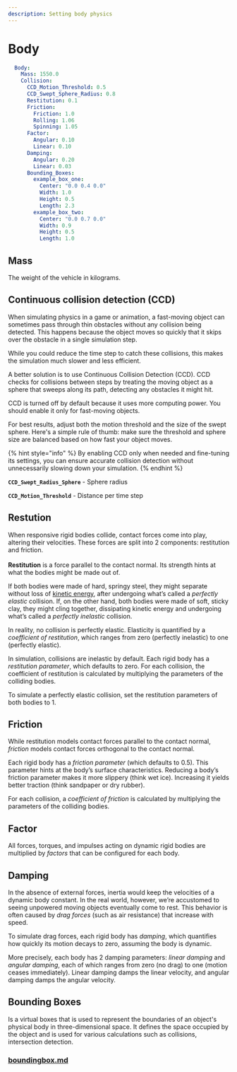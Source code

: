 ```yaml
---
description: Setting body physics
---
```


# Body

```yaml
  Body:
    Mass: 1550.0
    Collision:
      CCD_Motion_Threshold: 0.5
      CCD_Swept_Sphere_Radius: 0.8
      Restitution: 0.1
      Friction:
        Friction: 1.0
        Rolling: 1.06
        Spinning: 1.05
      Factor:
        Angular: 0.10
        Linear: 0.10
      Damping:
        Angular: 0.20
        Linear: 0.03
      Bounding_Boxes:
        example_box_one:
          Center: "0.0 0.4 0.0"
          Width: 1.0
          Height: 0.5
          Length: 2.3
        example_box_two:
          Center: "0.0 0.7 0.0"
          Width: 0.9
          Height: 0.5
          Length: 1.0
```

## Mass

The weight of the vehicle in kilograms.

## Continuous collision detection (CCD)

When simulating physics in a game or animation, a fast-moving object can sometimes pass through thin obstacles without any collision being detected. This happens because the object moves so quickly that it skips over the obstacle in a single simulation step.

While you could reduce the time step to catch these collisions, this makes the simulation much slower and less efficient.

A better solution is to use Continuous Collision Detection (CCD). CCD checks for collisions between steps by treating the moving object as a sphere that sweeps along its path, detecting any obstacles it might hit.

CCD is turned off by default because it uses more computing power. You should enable it only for fast-moving objects.

For best results, adjust both the motion threshold and the size of the swept sphere. Here's a simple rule of thumb: make sure the threshold and sphere size are balanced based on how fast your object moves.

{% hint style="info" %}
By enabling CCD only when needed and fine-tuning its settings, you can ensure accurate collision detection without unnecessarily slowing down your simulation.
{% endhint %}

**`CCD_Swept_Radius_Sphere`** - Sphere radius

**`CCD_Motion_Threshold`** - Distance per time step

## Restution

When responsive rigid bodies collide, contact forces come into play, altering their velocities. These forces are split into 2 components: restitution and friction.\
\
**Restitution** is a force parallel to the contact normal. Its strength hints at what the bodies might be made out of.

If both bodies were made of hard, springy steel, they might separate without loss of [kinetic energy](https://en.wikipedia.org/wiki/Kinetic\_energy), after undergoing what’s called a _perfectly elastic_ collision. If, on the other hand, both bodies were made of soft, sticky clay, they might cling together, dissipating kinetic energy and undergoing what’s called a _perfectly inelastic_ collision.

In reality, no collision is perfectly elastic. Elasticity is quantified by a _coefficient of restitution_, which ranges from zero (perfectly inelastic) to one (perfectly elastic).

In simulation, collisions are inelastic by default. Each rigid body has a _restitution parameter_, which defaults to zero. For each collision, the coefficient of restitution is calculated by multiplying the parameters of the colliding bodies.

To simulate a perfectly elastic collision, set the restitution parameters of both bodies to 1.

## Friction

While restitution models contact forces parallel to the contact normal, _friction_ models contact forces orthogonal to the contact normal.

Each rigid body has a _friction parameter_ (which defaults to 0.5). This parameter hints at the body’s surface characteristics. Reducing a body’s friction parameter makes it more slippery (think wet ice). Increasing it yields better traction (think sandpaper or dry rubber).

For each collision, a _coefficient of friction_ is calculated by multiplying the parameters of the colliding bodies.

## Factor

All forces, torques, and impulses acting on dynamic rigid bodies are multiplied by _factors_ that can be configured for each body.

## Damping

In the absence of external forces, inertia would keep the velocities of a dynamic body constant. In the real world, however, we’re accustomed to seeing unpowered moving objects eventually come to rest. This behavior is often caused by _drag forces_ (such as air resistance) that increase with speed.

To simulate drag forces, each rigid body has _damping_, which quantifies how quickly its motion decays to zero, assuming the body is dynamic.

More precisely, each body has 2 damping parameters: _linear damping_ and _angular damping_, each of which ranges from zero (no drag) to one (motion ceases immediately). Linear damping damps the linear velocity, and angular damping damps the angular velocity.

## Bounding Boxes

Is a virtual boxes that is used to represent the boundaries of an object's physical body in three-dimensional space. It defines the space occupied by the object and is used for various calculations such as collisions, intersection detection.

### [boundingbox.md](body/boundingbox.md "mention")
